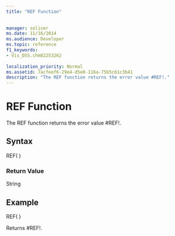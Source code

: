 ```yaml
---
title: "REF Function"
 
 
manager: soliver
ms.date: 11/16/2014
ms.audience: Developer
ms.topic: reference
f1_keywords:
- Vis_DSS.chm82253262
 
localization_priority: Normal
ms.assetid: 7acfeef6-29e4-d5e0-116a-75b5c61c3b41
description: "The REF function returns the error value #REF!."
---
```


# REF Function

The REF function returns the error value #REF!.
  
## Syntax

REF( )
  
### Return Value

String
  
## Example

REF( ) 
  
Returns #REF!. 
  


